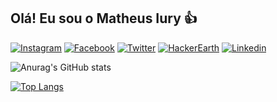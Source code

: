 ## Olá! Eu sou o Matheus Iury 👍

[![Instagram](https://img.shields.io/badge/Instagram-E4405F?style=for-the-badge&logo=instagram&logoColor=white)](https://www.instagram.com/matheusiuryal/)
[![Facebook](	https://img.shields.io/badge/Facebook-1877F2?style=for-the-badge&logo=facebook&logoColor=white)](https://www.facebook.com/matheus.dejesus.3367/)
[![Twitter](https://img.shields.io/badge/Twitter-1DA1F2?style=for-the-badge&logo=twitter&logoColor=white)]()
[![HackerEarth](https://img.shields.io/badge/HackerEarth-%232C3454.svg?&style=for-the-badge&logo=HackerEarth&logoColor=Blue)]()
[![Linkedin](https://img.shields.io/badge/LinkedIn-0077B5?style=for-the-badge&logo=linkedin&logoColor=white)]()

![Anurag's GitHub stats](https://github-readme-stats.vercel.app/api?username=estudosciencia&hide=contribs,prs)

[![Top Langs](https://github-readme-stats.vercel.app/api/top-langs/?username=estudociencia&layout=compact)](https://github.com/estudociencia/github-readme-stats)
